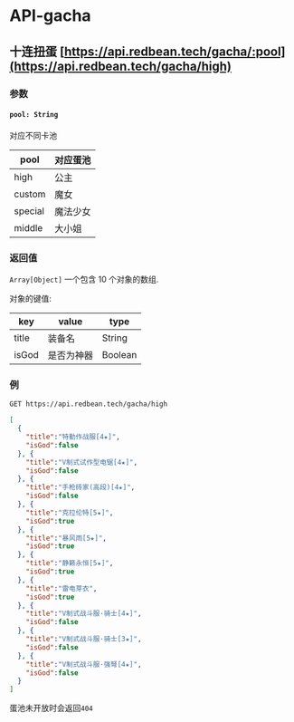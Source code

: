 # API-gacha

## 十连扭蛋 [https://api.redbean.tech/gacha/:pool](https://api.redbean.tech/gacha/high)

### 参数

#### `pool: String`

对应不同卡池

| pool | 对应蛋池 |
| ---- | ---- |
| high | 公主 |
| custom | 魔女 |
| special | 魔法少女 |
| middle | 大小姐 |

### 返回值

`Array[Object]` 一个包含 10 个对象的数组.

对象的键值:

| key | value | type |
| --- | ----- | ---- |
| title | 装备名 | String |
| isGod | 是否为神器 | Boolean |

### 例

`GET https://api.redbean.tech/gacha/high`

``` JSON
[
  {
    "title":"特勤作战服[4★]",
    "isGod":false
  }, {
    "title":"V制式试作型电锯[4★]",
    "isGod":false
  }, {
    "title":"手枪砖家(高段)[4★]",
    "isGod":false
  }, {
    "title":"克拉伦特[5★]",
    "isGod":true
  }, {
    "title":"暴风雨[5★]",
    "isGod":true
  }, {
    "title":"静籁永恒[5★]",
    "isGod":true
  }, {
    "title":"雷电芽衣",
    "isGod":true
  }, {
    "title":"V制式战斗服·骑士[4★]",
    "isGod":false
  }, {
    "title":"V制式战斗服·骑士[3★]",
    "isGod":false
  }, {
    "title":"V制式战斗服·强弩[4★]",
    "isGod":false
  }
]
```

蛋池未开放时会返回`404`
